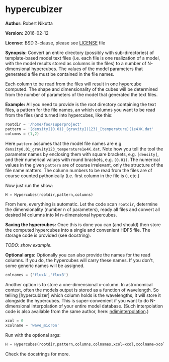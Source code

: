 hypercubizer
============

**Author:** Robert Nikutta

**Version:** 2016-02-12

**License:** BSD 3-clause, please see [LICENSE](./LICENSE) file

**Synopsis:**
Convert an entire directory (possibly with sub-directories) of
template-based model text files (i.e. each file is one realization of
a model, with the model results stored as columns in the files) to a
number of N-dimensional hypercubes. The values of the model parameters
that generated a file must be contained in the file names.

Each column to be read from the files will result in one hypercube
computed. The shape and dimensionality of the cubes will be determined
from the number of parameters of the model that generated the text
files.

**Example:**
All you need to provide is the root directory containing the text
files, a pattern for the file names, an which columns you want to be
read from the files (and turned into hypercubes, like this:

```python
rootdir = '/home/foo/superproject'
pattern = '[density](0.01)_[gravity](123)_[temperature](1e4)K.dat'
columns = (1,2)
```

Here `pattern` assumes that the model file names are
e.g. `density0.01_gravity123_temperature1e4K.dat`. Note how you tell
the tool the parameter names by enclosing them with square brackets,
e.g. `[density]`, and their numerical values with round brackets,
e.g. `(0.01)`. The numerical values in the given `pattern` are of
course irrelevant, only the structure of the file name matters. The
column numbers to be read from the files are of course counted
pythonically (i.e. first column in the file is `0`, etc.)

Now just run the show:

```python
H = Hypercubes(rootdir,pattern,columns)
```

From here, everything is automatic. Let the code scan `rootdir`,
determine the dimensionality (number n of parameters), ready all files
and convert all desired M columns into M n-dimensional hypercubes.

**Saving the hypercubes:**
Once this is done you can (and should) then store the computed
hypercubes into a single and convenient HDF5 file. The storage code is
provided (see docstring).

*TODO: show example.*

**Optional args:**
Optionally you can also provide the names for the read columns. If you
do, the hypercubes will carry these names. If you don't, some generic
names will be assigned.

```python
colnames = ('fluxA','fluxB')
```

Another option is to store a one-dimensional x-column. In astronomical
context, often the models output is stored as a function of
wavelength. So telling [hypercubizer] which column holds is the
wavelengths, it will store it alongside the hypercubes. This is
super-convenient if you want to do N-dimensional interpolation of your
entire model database. (Such interpolation code is also available from
the same author, here: [ndiminterpolation](https://github.com/rnikutta/ndiminterpolation/).)

```python
xcol = 0
xcolname = 'wave_micron'
```

Run with the optional args:

```python
H = Hypercubes(rootdir,pattern,columns,colnames,xcol=xcol,xcolname=xcolname)
```

Check the docstrings for more.

